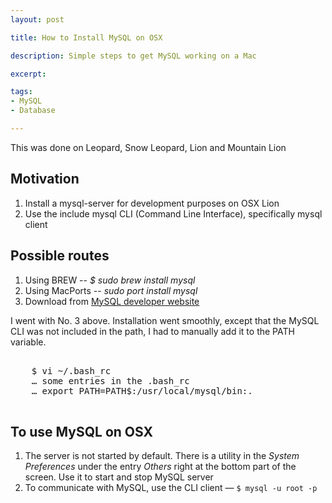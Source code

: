 ```yaml
---
layout: post

title: How to Install MySQL on OSX

description: Simple steps to get MySQL working on a Mac

excerpt: 

tags:
- MySQL
- Database

---
```



This was done on Leopard, Snow Leopard, Lion and Mountain Lion

## Motivation

1. Install a mysql-server for development purposes on OSX Lion
2. Use the include mysql CLI (Command Line Interface), specifically mysql client

## Possible routes

1. Using BREW -- *$ sudo brew install mysql*
2. Using MacPorts -- *sudo port install mysql*
3. Download from  [MySQL developer website](http://dev.mysql.com/downloads/)

I went with No. 3 above. Installation went smoothly, except that the MySQL CLI was not included in the path, I had to manually add it to the PATH variable.

<pre class='codeblock'>

	$ vi ~/.bash_rc
	… some entries in the .bash_rc
	… export PATH=PATH$:/usr/local/mysql/bin:.

</pre>


## To use MySQL on OSX

1. The server is not started by default. There is a utility in the *System Preferences* under the entry *Others* right at the bottom part of the screen. Use it to start and stop MySQL server
2. To communicate with MySQL, use the CLI client &mdash; <code class="codeblock">$ mysql -u root -p</code>

